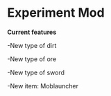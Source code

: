 <h1>Experiment Mod</h1>

**Current features**

-New type of dirt

-New type of ore

-New type of sword

-New item: Moblauncher
